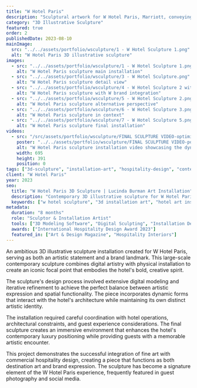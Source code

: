 ```yaml
---
title: "W Hotel Paris"
description: "Sculptural artwork for W Hotel Paris, Marriott, conveying the brand’s story in 3D form, inspired by its Parisian context."
category: "3D Illustrative Sculpture"
featured: true
order: 2
publishedDate: 2023-08-10
mainImage:
  src: "../../assets/portfolio/wsculpture/1 - W Hotel Sculpture 1.png"
  alt: "W Hotel Paris 3D illustrative sculpture"
images:
  - src: "../../assets/portfolio/wsculpture/1 - W Hotel Sculpture 1.png"
    alt: "W Hotel Paris sculpture main installation"
  - src: "../../assets/portfolio/wsculpture/3 - W Hotel Sculpture.png"
    alt: "W Hotel Paris sculpture detail view"
  - src: "../../assets/portfolio/wsculpture/4 - W Hotel Sculpture 2 with W.png"
    alt: "W Hotel Paris sculpture with W brand integration"
  - src: "../../assets/portfolio/wsculpture/5 - W Hotel Sculpture 2.png"
    alt: "W Hotel Paris sculpture alternative perspective"
  - src: "../../assets/portfolio/wsculpture/6 - W Hotel Sculpture 3.png"
    alt: "W Hotel Paris sculpture in context"
  - src: "../../assets/portfolio/wsculpture/7 - W Hotel Sculpture 5.png"
    alt: "W Hotel Paris sculpture final installation"
videos:
  - src: "/src/assets/portfolio/wsculpture/FINAL SCULPTURE VIDEO-optimized"
    poster: "../../assets/portfolio/wsculpture/FINAL SCULPTURE VIDEO-poster.png"
    alt: "W Hotel Paris sculpture installation video showcasing the dynamic 3D art piece in motion"
    width: 695
    height: 391
    position: 0
tags: ["3d-sculpture", "installation-art", "hospitality-design", "contemporary-art", "w-hotel", "paris"]
client: "W Hotel Paris"
year: 2023
seo:
  title: "W Hotel Paris 3D Sculpture | Lucinda Burman Art Installation"
  description: "Contemporary 3D illustrative sculpture for W Hotel Paris. Iconic art installation combining hospitality design with contemporary art."
  keywords: ["w hotel sculpture", "3d installation art", "hotel art installation", "contemporary sculpture", "paris hotel art"]
metadata:
  duration: "8 months"
  role: "Sculptor & Installation Artist"
  tools: ["3D Modeling Software", "Digital Sculpting", "Installation Design", "CAD Systems"]
  awards: ["International Hospitality Design Award 2023"]
  featured_in: ["Art & Design Magazine", "Hospitality Interiors"]
---
```


An ambitious 3D illustrative sculpture installation created for W Hotel Paris, serving as both an artistic statement and a brand landmark. This large-scale contemporary sculpture combines digital artistry with physical installation to create an iconic focal point that embodies the hotel's bold, creative spirit.

The sculpture's design process involved extensive digital modeling and iterative refinement to achieve the perfect balance between artistic expression and spatial functionality. The piece incorporates dynamic forms that interact with the hotel's architecture while maintaining its own distinct artistic identity.

The installation required careful coordination with hotel operations, architectural constraints, and guest experience considerations. The final sculpture creates an immersive environment that enhances the hotel's contemporary luxury positioning while providing guests with a memorable artistic encounter.

This project demonstrates the successful integration of fine art with commercial hospitality design, creating a piece that functions as both destination art and brand expression. The sculpture has become a signature element of the W Hotel Paris experience, frequently featured in guest photography and social media.
